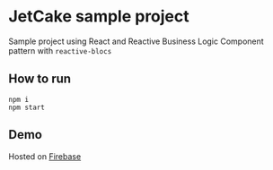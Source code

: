 # JetCake sample project

Sample project using React and Reactive Business Logic Component pattern with `reactive-blocs`

## How to run
`npm i`  
`npm start`

## Demo
Hosted on [Firebase](https://jetcake-97cbb.firebaseapp.com/)